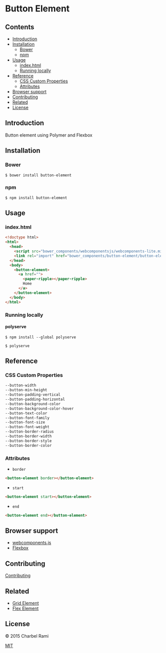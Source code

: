 # Button Element

## Contents

- [Introduction](#introduction)
- [Installation](#installation)
  - [Bower](#bower)
  - [npm](#npm)
- [Usage](#usage)
  - [index.html](#indexhtml)
  - [Running locally](#running-locally)
- [Reference](#reference)
  - [CSS Custom Properties](#css-custom-properties)
  - [Attributes](#attributes)
- [Browser support](#browser-support)
- [Contributing](#contributing)
- [Related](#related)
- [License](#license)

## Introduction

Button element using Polymer and Flexbox

## Installation

### Bower

```
$ bower install button-element
```

### npm

```
$ npm install button-element
```

## Usage

### index.html

```html
<!doctype html>
<html>
  <head>
    <script src="bower_components/webcomponentsjs/webcomponents-lite.min.js"></script>
    <link rel="import" href="bower_components/button-element/button-element.html">
  </head>
  <body>
    <button-element>
      <a href="">
        <paper-ripple></paper-ripple>
        Home
      </a>
    </button-element>
  </body>
</html>
```

### Running locally

#### polyserve

```
$ npm install --global polyserve
```

```
$ polyserve
```

## Reference

### CSS Custom Properties

```css
--button-width
--button-min-height
--button-padding-vertical
--button-padding-horizontal
--button-background-color
--button-background-color-hover
--button-text-color
--button-font-family
--button-font-size
--button-font-weight
--button-border-radius
--button-border-width
--button-border-style
--button-border-color
```

### Attributes

- `border`

```html
<button-element border></button-element>
```

- `start`

```html
<button-element start></button-element>
```

- `end`

```html
<button-element end></button-element>
```

## Browser support

- [webcomponents.js](https://github.com/webcomponents/webcomponentsjs#browser-support)
- [Flexbox](http://caniuse.com/#feat=flexbox)

## Contributing

[Contributing](contributing.md)

## Related

- [Grid Element](https://github.com/charbelrami/grid-element)
- [Flex Element](https://github.com/charbelrami/flex-element)

## License

© 2015 Charbel Rami

[MIT](license.txt)

